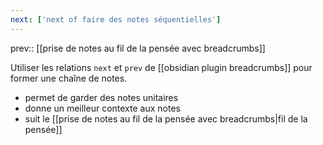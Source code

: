 ```yaml
---
next: ['next of faire des notes séquentielles']
---
```

prev:: [[prise de notes au fil de la pensée avec breadcrumbs]]

Utiliser les relations `next` et `prev` de [[obsidian plugin breadcrumbs]] pour former une chaîne de notes.

 - permet de garder des notes unitaires
 - donne un meilleur contexte aux notes
 - suit le [[prise de notes au fil de la pensée avec breadcrumbs|fil de la pensée]]
